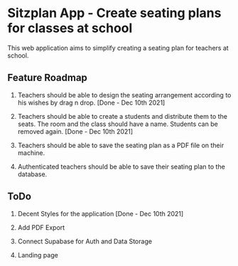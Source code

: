 # Sitzplan App - Create seating plans for classes at school

This web application aims to simplify creating a seating plan for teachers at school.

## Feature Roadmap

1. Teachers should be able to design the seating arrangement according to his wishes by drag n drop. [Done - Dec 10th 2021]

2. Teachers should be able to create a students and distribute them to the seats. The room and the class should have a name. Students can be removed again. [Done - Dec 10th 2021]

3. Teachers should be able to save the seating plan as a PDF file on their machine.

4. Authenticated teachers should be able to save their seating plan to the database.

## ToDo

1. Decent Styles for the application [Done - Dec 10th 2021]

2. Add PDF Export

3. Connect Supabase for Auth and Data Storage

4. Landing page
